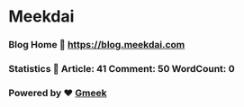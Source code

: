 # Meekdai
### Blog Home :link: https://blog.meekdai.com
### Statistics :monocle_face: Article: 41 Comment: 50 WordCount: 0
### Powered by :heart: [Gmeek](https://github.com/Meekdai/Gmeek)
